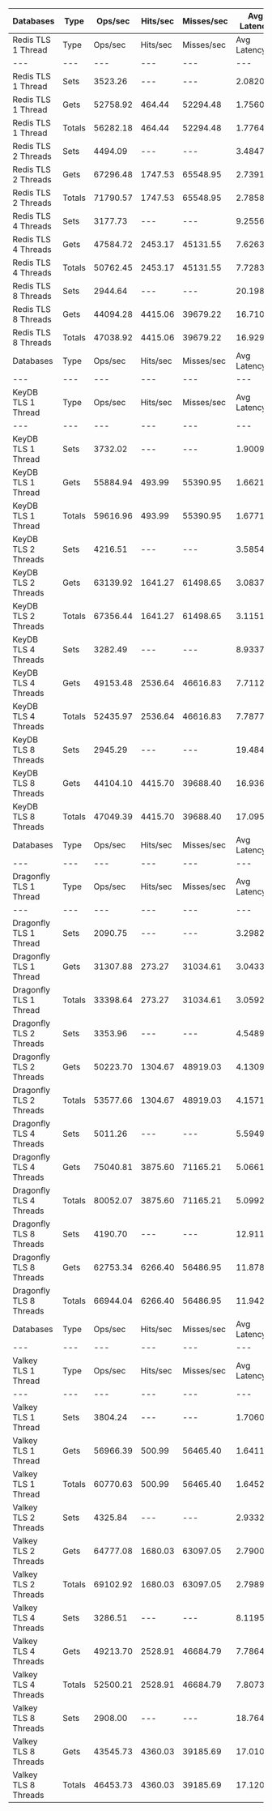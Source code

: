 | Databases | Type | Ops/sec | Hits/sec | Misses/sec | Avg Latency | p50 Latency | p99 Latency | p99.9 Latency | KB/sec |
| --- | --- | --- | --- | --- | --- | --- | --- | --- | --- |
| Redis TLS 1 Thread | Type | Ops/sec | Hits/sec | Misses/sec | Avg Latency | p50 Latency | p99 Latency | p99.9 Latency | KB/sec |
| --- | --- | --- | --- | --- | --- | --- | --- | --- | --- |
Redis TLS 1 Thread | Sets | 3523.26 | --- | --- | 2.08205 | 1.50300 | 3.61500 | 125.43900 | 1926.23 |
Redis TLS 1 Thread | Gets | 52758.92 | 464.44 | 52294.48 | 1.75602 | 1.50300 | 3.55100 | 3.85500 | 2286.29 |
Redis TLS 1 Thread | Totals | 56282.18 | 464.44 | 52294.48 | 1.77643 | 1.50300 | 3.56700 | 3.90300 | 4212.52 |
Redis TLS 2 Threads | Sets | 4494.09 | --- | --- | 3.48479 | 2.62300 | 4.57500 | 278.52700 | 2457.01 |
Redis TLS 2 Threads | Gets | 67296.48 | 1747.53 | 65548.95 | 2.73913 | 2.62300 | 4.41500 | 4.86300 | 3497.23 |
Redis TLS 2 Threads | Totals | 71790.57 | 1747.53 | 65548.95 | 2.78581 | 2.62300 | 4.44700 | 4.89500 | 5954.24 |
Redis TLS 4 Threads | Sets | 3177.73 | --- | --- | 9.25561 | 7.48700 | 14.59100 | 626.68700 | 1737.33 |
Redis TLS 4 Threads | Gets | 47584.72 | 2453.17 | 45131.55 | 7.62638 | 7.45500 | 11.45500 | 16.25500 | 3085.19 |
Redis TLS 4 Threads | Totals | 50762.45 | 2453.17 | 45131.55 | 7.72837 | 7.45500 | 12.79900 | 16.51100 | 4822.52 |
Redis TLS 8 Threads | Sets | 2944.64 | --- | --- | 20.19857 | 16.63900 | 21.75900 | 1433.59900 | 1609.89 |
Redis TLS 8 Threads | Gets | 44094.28 | 4415.06 | 39679.22 | 16.71098 | 16.63900 | 19.58300 | 34.81500 | 3936.07 |
Redis TLS 8 Threads | Totals | 47038.92 | 4415.06 | 39679.22 | 16.92930 | 16.63900 | 19.71100 | 35.07100 | 5545.97 |
| Databases | Type | Ops/sec | Hits/sec | Misses/sec | Avg Latency | p50 Latency | p99 Latency | p99.9 Latency | KB/sec |
| --- | --- | --- | --- | --- | --- | --- | --- | --- | --- |
| KeyDB TLS 1 Thread | Type | Ops/sec | Hits/sec | Misses/sec | Avg Latency | p50 Latency | p99 Latency | p99.9 Latency | KB/sec |
| --- | --- | --- | --- | --- | --- | --- | --- | --- | --- |
KeyDB TLS 1 Thread | Sets | 3732.02 | --- | --- | 1.90097 | 1.79100 | 2.86300 | 102.91100 | 2040.37 |
KeyDB TLS 1 Thread | Gets | 55884.94 | 493.99 | 55390.95 | 1.66217 | 1.79100 | 2.75100 | 3.42300 | 2422.77 |
KeyDB TLS 1 Thread | Totals | 59616.96 | 493.99 | 55390.95 | 1.67712 | 1.79100 | 2.76700 | 3.48700 | 4463.14 |
KeyDB TLS 2 Threads | Sets | 4216.51 | --- | --- | 3.58548 | 2.62300 | 5.59900 | 198.65500 | 2305.25 |
KeyDB TLS 2 Threads | Gets | 63139.92 | 1641.27 | 61498.65 | 3.08377 | 2.62300 | 5.53500 | 6.62300 | 3282.07 |
KeyDB TLS 2 Threads | Totals | 67356.44 | 1641.27 | 61498.65 | 3.11518 | 2.62300 | 5.53500 | 6.75100 | 5587.32 |
KeyDB TLS 4 Threads | Sets | 3282.49 | --- | --- | 8.93373 | 7.51900 | 15.42300 | 479.23100 | 1794.61 |
KeyDB TLS 4 Threads | Gets | 49153.48 | 2536.64 | 46616.83 | 7.71124 | 7.51900 | 15.03900 | 17.27900 | 3188.20 |
KeyDB TLS 4 Threads | Totals | 52435.97 | 2536.64 | 46616.83 | 7.78776 | 7.51900 | 15.03900 | 17.40700 | 4982.81 |
KeyDB TLS 8 Threads | Sets | 2945.29 | --- | --- | 19.48413 | 16.89500 | 31.87100 | 995.32700 | 1610.25 |
KeyDB TLS 8 Threads | Gets | 44104.10 | 4415.70 | 39688.40 | 16.93617 | 16.89500 | 29.95100 | 35.83900 | 3936.78 |
KeyDB TLS 8 Threads | Totals | 47049.39 | 4415.70 | 39688.40 | 17.09567 | 16.89500 | 30.07900 | 36.09500 | 5547.03 |
| Databases | Type | Ops/sec | Hits/sec | Misses/sec | Avg Latency | p50 Latency | p99 Latency | p99.9 Latency | KB/sec |
| --- | --- | --- | --- | --- | --- | --- | --- | --- | --- |
| Dragonfly TLS 1 Thread | Type | Ops/sec | Hits/sec | Misses/sec | Avg Latency | p50 Latency | p99 Latency | p99.9 Latency | KB/sec |
| --- | --- | --- | --- | --- | --- | --- | --- | --- | --- |
Dragonfly TLS 1 Thread | Sets | 2090.75 | --- | --- | 3.29828 | 2.99100 | 6.71900 | 110.07900 | 1143.05 |
Dragonfly TLS 1 Thread | Gets | 31307.88 | 273.27 | 31034.61 | 3.04330 | 2.99100 | 6.62300 | 7.16700 | 1355.54 |
Dragonfly TLS 1 Thread | Totals | 33398.64 | 273.27 | 31034.61 | 3.05926 | 2.99100 | 6.65500 | 7.23100 | 2498.60 |
Dragonfly TLS 2 Threads | Sets | 3353.96 | --- | --- | 4.54891 | 4.04700 | 9.40700 | 158.71900 | 1833.68 |
Dragonfly TLS 2 Threads | Gets | 50223.70 | 1304.67 | 48919.03 | 4.13096 | 4.04700 | 9.08700 | 10.68700 | 2610.24 |
Dragonfly TLS 2 Threads | Totals | 53577.66 | 1304.67 | 48919.03 | 4.15712 | 4.04700 | 9.08700 | 10.81500 | 4443.92 |
Dragonfly TLS 4 Threads | Sets | 5011.26 | --- | --- | 5.59494 | 5.15100 | 11.83900 | 211.96700 | 2739.76 |
Dragonfly TLS 4 Threads | Gets | 75040.81 | 3875.60 | 71165.21 | 5.06615 | 5.15100 | 11.32700 | 14.33500 | 4868.82 |
Dragonfly TLS 4 Threads | Totals | 80052.07 | 3875.60 | 71165.21 | 5.09925 | 5.15100 | 11.32700 | 14.65500 | 7608.58 |
Dragonfly TLS 8 Threads | Sets | 4190.70 | --- | --- | 12.91137 | 11.71100 | 30.20700 | 428.03100 | 2291.14 |
Dragonfly TLS 8 Threads | Gets | 62753.34 | 6266.40 | 56486.95 | 11.87825 | 11.71100 | 28.54300 | 44.54300 | 5593.15 |
Dragonfly TLS 8 Threads | Totals | 66944.04 | 6266.40 | 56486.95 | 11.94292 | 11.71100 | 28.54300 | 46.84700 | 7884.29 |
| Databases | Type | Ops/sec | Hits/sec | Misses/sec | Avg Latency | p50 Latency | p99 Latency | p99.9 Latency | KB/sec |
| --- | --- | --- | --- | --- | --- | --- | --- | --- | --- |
| Valkey TLS 1 Thread | Type | Ops/sec | Hits/sec | Misses/sec | Avg Latency | p50 Latency | p99 Latency | p99.9 Latency | KB/sec |
| --- | --- | --- | --- | --- | --- | --- | --- | --- | --- |
Valkey TLS 1 Thread | Sets | 3804.24 | --- | --- | 1.70604 | 1.49500 | 3.58300 | 32.38300 | 2079.85 |
Valkey TLS 1 Thread | Gets | 56966.39 | 500.99 | 56465.40 | 1.64117 | 1.49500 | 3.24700 | 4.01500 | 2468.37 |
Valkey TLS 1 Thread | Totals | 60770.63 | 500.99 | 56465.40 | 1.64523 | 1.49500 | 3.27900 | 4.06300 | 4548.22 |
Valkey TLS 2 Threads | Sets | 4325.84 | --- | --- | 2.93324 | 2.65500 | 4.76700 | 73.72700 | 2365.02 |
Valkey TLS 2 Threads | Gets | 64777.08 | 1680.03 | 63097.05 | 2.79003 | 2.63900 | 4.67100 | 6.14300 | 3365.26 |
Valkey TLS 2 Threads | Totals | 69102.92 | 1680.03 | 63097.05 | 2.79899 | 2.63900 | 4.67100 | 6.36700 | 5730.28 |
Valkey TLS 4 Threads | Sets | 3286.51 | --- | --- | 8.11953 | 7.64700 | 14.78300 | 160.76700 | 1796.81 |
Valkey TLS 4 Threads | Gets | 49213.70 | 2528.91 | 46684.79 | 7.78648 | 7.64700 | 10.94300 | 16.89500 | 3186.66 |
Valkey TLS 4 Threads | Totals | 52500.21 | 2528.91 | 46684.79 | 7.80733 | 7.64700 | 11.26300 | 17.02300 | 4983.46 |
Valkey TLS 8 Threads | Sets | 2908.00 | --- | --- | 18.76487 | 17.02300 | 22.65500 | 716.79900 | 1589.87 |
Valkey TLS 8 Threads | Gets | 43545.73 | 4360.03 | 39185.69 | 17.01037 | 16.89500 | 20.73500 | 35.58300 | 3887.05 |
Valkey TLS 8 Threads | Totals | 46453.73 | 4360.03 | 39185.69 | 17.12020 | 16.89500 | 20.73500 | 35.83900 | 5476.92 |
